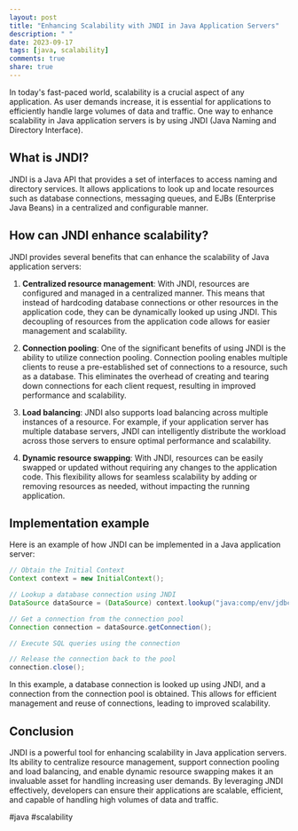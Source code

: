 ```yaml
---
layout: post
title: "Enhancing Scalability with JNDI in Java Application Servers"
description: " "
date: 2023-09-17
tags: [java, scalability]
comments: true
share: true
---
```


In today's fast-paced world, scalability is a crucial aspect of any application. As user demands increase, it is essential for applications to efficiently handle large volumes of data and traffic. One way to enhance scalability in Java application servers is by using JNDI (Java Naming and Directory Interface).

## What is JNDI?

JNDI is a Java API that provides a set of interfaces to access naming and directory services. It allows applications to look up and locate resources such as database connections, messaging queues, and EJBs (Enterprise Java Beans) in a centralized and configurable manner.

## How can JNDI enhance scalability?

JNDI provides several benefits that can enhance the scalability of Java application servers:

1. **Centralized resource management**: With JNDI, resources are configured and managed in a centralized manner. This means that instead of hardcoding database connections or other resources in the application code, they can be dynamically looked up using JNDI. This decoupling of resources from the application code allows for easier management and scalability.

2. **Connection pooling**: One of the significant benefits of using JNDI is the ability to utilize connection pooling. Connection pooling enables multiple clients to reuse a pre-established set of connections to a resource, such as a database. This eliminates the overhead of creating and tearing down connections for each client request, resulting in improved performance and scalability.

3. **Load balancing**: JNDI also supports load balancing across multiple instances of a resource. For example, if your application server has multiple database servers, JNDI can intelligently distribute the workload across those servers to ensure optimal performance and scalability.

4. **Dynamic resource swapping**: With JNDI, resources can be easily swapped or updated without requiring any changes to the application code. This flexibility allows for seamless scalability by adding or removing resources as needed, without impacting the running application.

## Implementation example

Here is an example of how JNDI can be implemented in a Java application server:

```java
// Obtain the Initial Context
Context context = new InitialContext();

// Lookup a database connection using JNDI
DataSource dataSource = (DataSource) context.lookup("java:comp/env/jdbc/myDB");

// Get a connection from the connection pool
Connection connection = dataSource.getConnection();

// Execute SQL queries using the connection

// Release the connection back to the pool
connection.close();
```

In this example, a database connection is looked up using JNDI, and a connection from the connection pool is obtained. This allows for efficient management and reuse of connections, leading to improved scalability.

## Conclusion

JNDI is a powerful tool for enhancing scalability in Java application servers. Its ability to centralize resource management, support connection pooling and load balancing, and enable dynamic resource swapping makes it an invaluable asset for handling increasing user demands. By leveraging JNDI effectively, developers can ensure their applications are scalable, efficient, and capable of handling high volumes of data and traffic.

#java #scalability